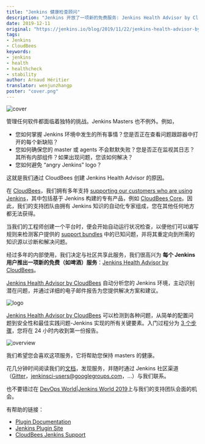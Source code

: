 ```yaml
---
title: "Jenkins 健康检查顾问"
description: "Jenkins 开放了一项新的免费服务: Jenkins Health Advisor by CloudBees，我们将教您如何使用它并保持您的 masters 健康。"
date: 2019-12-11
original: "https://jenkins.io/blog/2019/11/22/jenkins-health-advisor-by-cloudbees/"
tags:
- Jenkins
- CloudBees
keywords:
- jenkins
- health
- healthcheck
- stability
author: Arnaud Héritier
translator: wenjunzhangp
poster: "cover.png"
---
```


![cover](cover.png)

管理任何软件都面临着独特的挑战。Jenkins Masters 也不例外。例如，

* 您如何掌握 Jenkins 环境中发生的所有事情？您是否正在查看问题跟踪器中打开的每个新缺陷？
* 您如何确保您的 master 或 agents 不会默默失败？您是否正在监视其日志？其所有内部组件？如果出现问题，您该如何解决？
* 您如何避免 “angry Jenkins” logo？

这就是我们通过 CloudBees 创建 Jenkins Health Advisor 的原因。

在 [CloudBees](https://www.cloudbees.com/?utm_medium=blog&utm_source=jenkins.io&utm_campaign=cloudbees-jenkins-advisor-plugin)，我们拥有多年支持 [supporting our customers who are using Jenkins](https://www.cloudbees.com/products/cloudbees-jenkins-support/overview)，其中包括基于 Jenkins 构建的专有产品，例如 [CloudBees Core](https://www.cloudbees.com/products/core/overview)。因此，我们的支持团队由拥有 Jenkins 知识的自动化专家组成，您在其他任何地方都无法获得。

当我们的工程师创建一个平台时，便会开始自动运行状况检查，以便他们可以编写规则来检测客户提供的 [support bundles](https://plugins.jenkins.io/support-core) 中的已知问题，并将其重定向到所需的知识源以诊断和解决问题。

经过多年的内部使用，我们决定与社区共享此服务，我们很高兴为 **每个 Jenkins 用户推出一项新的免费（如啤酒）服务**：[Jenkins Health Advisor by CloudBees](https://www.cloudbees.com/jenkins/health-advisor-plugin)。

[Jenkins Health Advisor by CloudBees](https://www.cloudbees.com/jenkins/health-advisor-plugin) 自动分析您的 Jenkins 环境，主动识别潜在问题，并通过详细的电子邮件报告为您提供解决方案和建议。

![logo](logo.svg)

[Jenkins Health Advisor by CloudBees](https://www.cloudbees.com/jenkins/health-advisor-plugin) 可以检测到各种问题，从简单的配置问题到安全性和最佳实践问题-Jenkins 实现的所有关键要素。入门过程分为 [3 个步骤](https://www.cloudbees.com/jenkins/health-advisor-plugin#download)，您将在 24 小时内收到第一份报告。

![overview](overview.png)

我们希望您会喜欢这项服务，它将帮助您保持 masters 的健康。

花几分钟时间阅读我们的[文档](https://docs.cloudbees.com/docs/admin-resources/latest/plugins/cloudbees-jenkins-advisor?utm_medium=blog&utm_source=jenkins.io&utm_campaign=cloudbees-jenkins-advisor-plugin)，发现服务，并随时通过 Jenkins 社区渠道（[Gitter](https://gitter.im/jenkinsci/jenkins)，[jenkinsci-users@googlegroups.com](https://groups.google.com/forum/#!forum/jenkinsci-users)，…）与我们联系。

也不要错过在 [DevOps World|Jenkins World 2019](https://www.cloudbees.com/devops-world/lisbon)上与我们的支持团队会面的机会。

有帮助的链接：

* [Plugin Documentation](https://docs.cloudbees.com/docs/admin-resources/latest/plugins/cloudbees-jenkins-advisor?utm_medium=blog&utm_source=jenkins.io&utm_campaign=cloudbees-jenkins-advisor-plugin)
* [Jenkins Plugin Site](https://plugins.jenkins.io/cloudbees-jenkins-advisor)
* [CloudBees Jenkins Support](https://www.cloudbees.com/products/cloudbees-jenkins-support/overview)